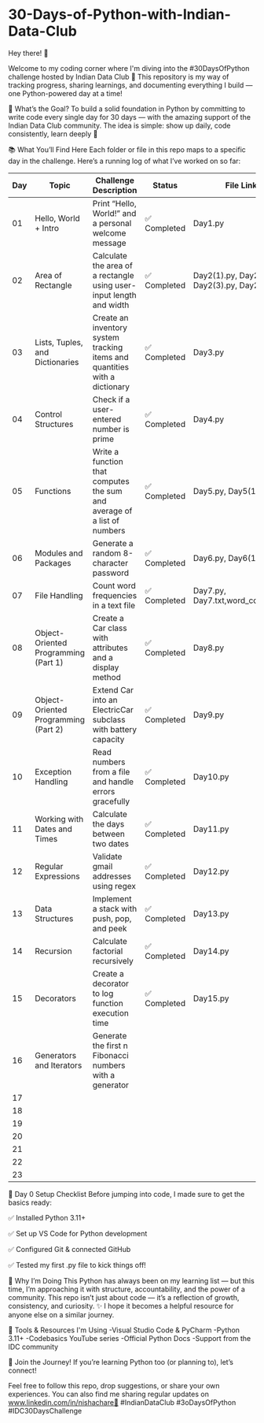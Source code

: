 # 30-Days-of-Python-with-Indian-Data-Club

Hey there! 👋

Welcome to my coding corner where I'm diving into the #30DaysOfPython challenge hosted by Indian Data Club 🚀
This repository is my way of tracking progress, sharing learnings, and documenting everything I build — one Python-powered day at a time!

🎯 What’s the Goal?
To build a solid foundation in Python by committing to write code every single day for 30 days — with the amazing support of the Indian Data Club community. The idea is simple: show up daily, code consistently, learn deeply 💪

📚 What You’ll Find Here
Each folder or file in this repo maps to a specific day in the challenge.
Here’s a running log of what I’ve worked on so far:

| Day | Topic                            | Challenge Description                                               | Status         | File Link|
| --- | -------------------------------- | ------------------------------------------------------------        | ---------------| ------- |
| 01  | Hello, World + Intro             | Print “Hello, World!” and a personal welcome message                | ✅ Completed  |Day1.py |
| 02  | Area of Rectangle                | Calculate the area of a rectangle using user-input length and width | ✅ Completed  |Day2(1).py, Day2(2).py, Day2(3).py, Day2.py   |
| 03  | Lists, Tuples, and Dictionaries  | Create an inventory system tracking items and quantities with a dictionary|✅ Completed | Day3.py |
| 04  | Control Structures               | Check if a user-entered number is prime                              | ✅ Completed  | Day4.py |
| 05  | Functions                        | Write a function that computes the sum and average of a list of numbers | ✅ Completed | Day5.py, Day5(1).py |  
| 06  | Modules and Packages             | Generate a random 8-character password                                |✅ Completed | Day6.py, Day6(1).py |   
|07   | File Handling                    | Count word frequencies in a text file                                |✅ Completed | Day7.py, Day7.txt,word_counts.csv | 
| 08  | Object-Oriented Programming (Part 1)|Create a Car class with attributes and a display method            | ✅ Completed | Day8.py |
|09   | Object-Oriented Programming (Part 2)|Extend Car into an ElectricCar subclass with battery capacity      |✅ Completed | Day9.py |
|10   |Exception Handling                |Read numbers from a file and handle errors gracefully                 |✅ Completed | Day10.py |
|11   |Working with Dates and Times      |Calculate the days between two dates                                  |✅ Completed | Day11.py |
|12   |Regular Expressions               | Validate gmail addresses using regex                                 |✅ Completed | Day12.py |
|13   | Data Structures                  |  Implement a stack with push, pop, and peek                          |✅ Completed | Day13.py |
|14   |Recursion                         | Calculate factorial recursively                                      |✅ Completed | Day14.py |
|15   | Decorators                       | Create a decorator to log function execution time                    |✅ Completed | Day15.py |
|16   |Generators and Iterators          |Generate the first n Fibonacci numbers with a generator               |                         |
|17   |                                  |                                                                      |                         |
|18   |                                  |                                                                      |                         |
|19  |                                  |                                                                      |                         |
|20  |                                  |                                                                      |                         |
|21  |                                  |                                                                      |                         |
|22  |                                  |                                                                      |                         |
|23  |                                  |                                                                      |                         |







🔧 Day 0 Setup Checklist
Before jumping into code, I made sure to get the basics ready:

✅ Installed Python 3.11+

✅ Set up VS Code for Python development

✅ Configured Git & connected GitHub

✅ Tested my first .py file to kick things off!

🧠 Why I’m Doing This
Python has always been on my learning list — but this time, I’m approaching it with structure, accountability, and the power of a community.
This repo isn’t just about code — it’s a reflection of growth, consistency, and curiosity. ✨
I hope it becomes a helpful resource for anyone else on a similar journey.

🧰 Tools & Resources I'm Using
-Visual Studio Code & PyCharm
-Python 3.11+
-Codebasics YouTube series
-Official Python Docs
-Support from the IDC community

📢 Join the Journey!
If you’re learning Python too (or planning to), let’s connect!

Feel free to follow this repo, drop suggestions, or share your own experiences.
You can also find me sharing regular updates on  www.linkedin.com/in/nishachare💬
#IndianDataClub #3oDaysOfPython #IDC30DaysChallenge
